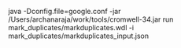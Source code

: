 java -Dconfig.file=google.conf -jar /Users/archanaraja/work/tools/cromwell-34.jar run mark_duplicates/markduplicates.wdl -i mark_duplicates/markduplicates_input.json

